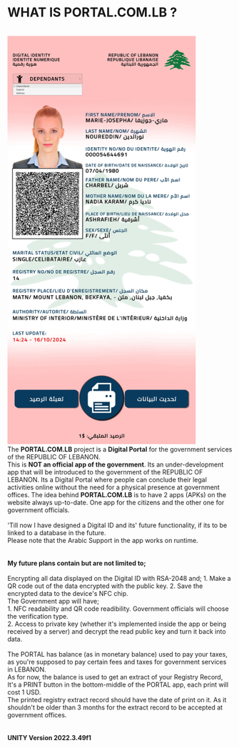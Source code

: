 # WHAT IS PORTAL.COM.LB ?
<br>
<img src="https://github.com/AliTarhini/Portal.com.lb/blob/main/Screenshot.jpg" width="421.875" height="914.0625"></img>
<br>
The <strong>PORTAL.COM.LB</strong> project is a <strong>Digital Portal</strong> for the government services of the REPUBLIC OF LEBANON.
<br>
This is <strong>NOT an official app of the government</strong>. Its an under-development app that will be introduced to the government of the REPUBLIC OF LEBANON. Its a Digital Portal where people can conclude their legal activities online without the need for a physical presence at government offices.
The idea behind <strong>PORTAL.COM.LB</strong> is to have 2 apps (APKs) on the website always up-to-date. One app for the citizens and the other one for government officials.
<br>
<br>
'Till now I have designed a Digital ID and its' future functionality, if its to be linked to a database in the future.<br>
Please note that the Arabic Support in the app works on runtime.
<br>
<br>
<br>
<strong>My future plans contain but are not limited to;</strong>
<br>
<br>
Encrypting all data displayed on the Digital ID with RSA-2048 and;
  1. Make a QR code out of the data encrypted with the public key.
  2. Save the encrypted data to the device's NFC chip.
<br>
The Government app will have;<br>
  1. NFC readability and QR code readibility. Government officials will choose the verification type.<br>
  2. Access to private key (whether it's implemented inside the app or being received by a server) and decrypt the read public key and turn it back into data.
<br>
<br>
The PORTAL has balance (as in monetary balance) used to pay your taxes, as you're supposed to pay certain fees and taxes for government services in LEBANON.
<br>
As for now, the balance is used to get an extract of your Registry Record, It's a PRINT button in the bottom-middle of the PORTAL app, each print will cost 1 USD.
<br>
The printed registry extract record should have the date of print on it. As it shouldn't be older than 3 months for the extract record to be accepted at government offices.
<br><br><br>
<strong>UNITY Version 2022.3.49f1</strong>
